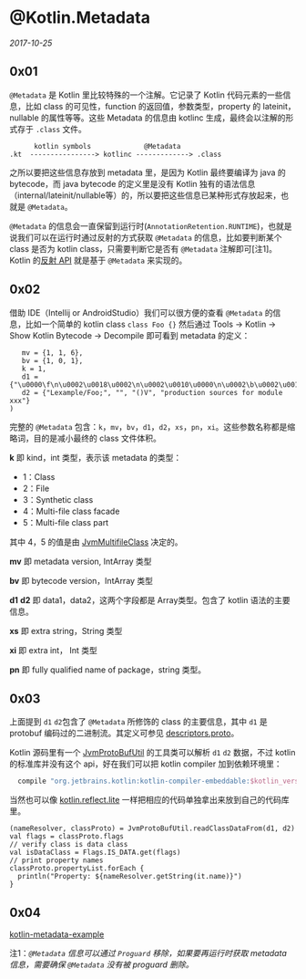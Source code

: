# @Kotlin.Metadata

*2017-10-25*

## 0x01

`@Metadata` 是 Kotlin 里比较特殊的一个注解。它记录了 Kotlin 代码元素的一些信息，比如 class 的可见性，function 的返回值，参数类型，property 的 lateinit，nullable 的属性等等。这些 Metadata 的信息由 kotlinc 生成，最终会以注解的形式存于 `.class` 文件。

```
      kotlin symbols             @Metadata
.kt  ----------------> kotlinc -------------> .class
```

之所以要把这些信息存放到 metadata 里，是因为 Kotlin 最终要编译为 java 的 bytecode，而 java bytecode 的定义里是没有 Kotlin 独有的语法信息（internal/lateinit/nullable等）的，所以要把这些信息已某种形式存放起来，也就是 `@Metadata`。


`@Metadata` 的信息会一直保留到运行时(`AnnotationRetention.RUNTIME`)，也就是说我们可以在运行时通过反射的方式获取 `@Metadata` 的信息，比如要判断某个 class 是否为 kotlin class，只需要判断它是否有 `@Metadata` 注解即可[注1]。Kotlin 的[反射 API](https://github.com/Kotlin/kotlinx.reflect.lite/blob/d08eb1586d64b2dc39fc607b23115c753c4806b5/src/main/java/kotlinx/reflect/lite/impl/impl.kt#L113) 就是基于 `@Metadata` 来实现的。

## 0x02

借助 IDE（Intellij or AndroidStudio）我们可以很方便的查看 `@Metadata` 的信息，比如一个简单的 kotlin class `class Foo {}` 然后通过 Tools -> Kotlin -> Show Kotlin Bytecode -> Decompile 即可看到 metadata 的定义：

```
   mv = {1, 1, 6},
   bv = {1, 0, 1},
   k = 1,
   d1 = {"\u0000\f\n\u0002\u0018\u0002\n\u0002\u0010\u0000\n\u0002\b\u0002\u0018"},
   d2 = {"Lexample/Foo;", "", "()V", "production sources for module xxx"}
)
```

完整的 `@Metadata` 包含：`k`，`mv`，`bv`，`d1`，`d2`，`xs`，`pn`，`xi`。这些参数名称都是缩略词，目的是减小最终的 class 文件体积。

__k__
即 kind，int 类型，表示该 metadata 的类型：

+ 1：Class
+ 2：File
+ 3：Synthetic class
+ 4：Multi-file class facade
+ 5：Multi-file class part

其中 4，5 的值是由 [JvmMultifileClass](https://kotlinlang.org/api/latest/jvm/stdlib/kotlin.jvm/-jvm-multifile-class/index.html) 决定的。

__mv__
即 metadata version, IntArray 类型

__bv__
即 bytecode version，IntArray 类型

__d1__ __d2__
即 data1，data2，这两个字段都是 Array<String>类型。包含了 kotlin 语法的主要信息。

__xs__
即 extra string，String 类型

__xi__
即 extra int， Int 类型

__pn__
即 fully qualified name of package，string 类型。

## 0x03

上面提到 `d1` `d2`包含了 `@Metadata` 所修饰的 class 的主要信息，其中 `d1` 是 protobuf 编码过的二进制流。其定义可参见 [descriptors.proto](https://github.com/JetBrains/kotlin/blob/e83f1b138b554209a310d6d04e810dfced4d4d29/core/deserialization/src/descriptors.proto)。

Kotlin 源码里有一个 [JvmProtoBufUtil](https://github.com/JetBrains/kotlin/blob/e83f1b138b554209a310d6d04e810dfced4d4d29/core/descriptor.loader.java/src/org/jetbrains/kotlin/serialization/jvm/JvmProtoBufUtil.kt) 的工具类可以解析 `d1` `d2` 数据，不过 kotlin 的标准库并没有这个 api，好在我们可以把 kotlin compiler 加到依赖环境里：


```groovy
  compile "org.jetbrains.kotlin:kotlin-compiler-embeddable:$kotlin_version"
```

当然也可以像 [kotlin.reflect.lite]() 一样把相应的代码单独拿出来放到自己的代码库里。

```
(nameResolver, classProto) = JvmProtoBufUtil.readClassDataFrom(d1, d2)
val flags = classProto.flags
// verify class is data class
val isDataClass = Flags.IS_DATA.get(flags)
// print property names
classProto.propertyList.forEach { 
  println("Property: ${nameResolver.getString(it.name)}")
}
```

## 0x04

[kotlin-metadata-example](https://github.com/twocity/kotlin-metadata-example)


注1：*`@Metadata` 信息可以通过 `Proguard` 移除，如果要再运行时获取 metadata 信息，需要确保 `@Metadata` 没有被 proguard 删除。*

